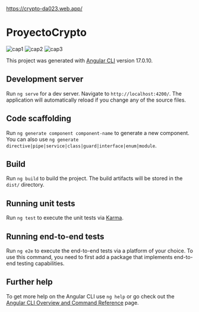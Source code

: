 https://crypto-da023.web.app/

# ProyectoCrypto
![cap1](https://github.com/adrianalonsoo/ProyectoCypto/assets/79534469/9e43835f-b77e-4afd-83b7-7fa58bd2414f)
![cap2](https://github.com/adrianalonsoo/ProyectoCypto/assets/79534469/81cf0793-42b2-4c54-8a2c-e4bbb478cbac)
![cap3](https://github.com/adrianalonsoo/ProyectoCypto/assets/79534469/b09709a7-f5bc-4255-9e9a-d1f1a1afc775)

This project was generated with [Angular CLI](https://github.com/angular/angular-cli) version 17.0.10.

## Development server

Run `ng serve` for a dev server. Navigate to `http://localhost:4200/`. The application will automatically reload if you change any of the source files.

## Code scaffolding

Run `ng generate component component-name` to generate a new component. You can also use `ng generate directive|pipe|service|class|guard|interface|enum|module`.

## Build

Run `ng build` to build the project. The build artifacts will be stored in the `dist/` directory.

## Running unit tests

Run `ng test` to execute the unit tests via [Karma](https://karma-runner.github.io).

## Running end-to-end tests

Run `ng e2e` to execute the end-to-end tests via a platform of your choice. To use this command, you need to first add a package that implements end-to-end testing capabilities.

## Further help

To get more help on the Angular CLI use `ng help` or go check out the [Angular CLI Overview and Command Reference](https://angular.io/cli) page.
